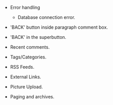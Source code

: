 * Error handling

	* Database connection error.

* 'BACK' button inside paragraph comment box.

* 'BACK' in the superbutton.

* Recent comments.

* Tags/Categories.

* RSS Feeds.

* External Links.

* Picture Upload.

* Paging and archives.
